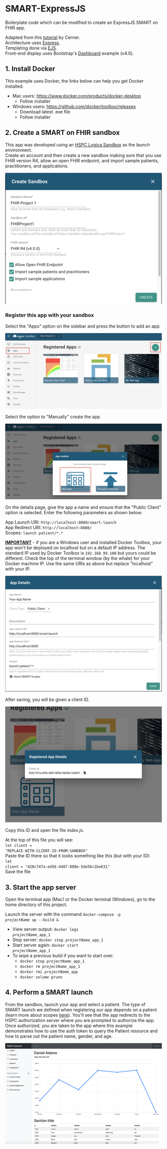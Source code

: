 # SMART-ExpressJS
Boilerplate code which can be modified to create an ExpressJS SMART on FHIR app.

Adapted from this [tutorial](https://github.com/cerner/cds-services-tutorial/wiki) by Cerner.<br>
Architecture uses [Express](https://expressjs.com/).<br>
Templating done via [EJS](https://ejs.co/).<br>
Front-end display uses Bootstrap's [Dashboard](https://getbootstrap.com/docs/4.0/examples/) example (v4.0).

## 1. Install Docker
This example uses Docker, the links below can help you get Docker installed.
* Mac users: https://www.docker.com/products/docker-desktop
    * Follow installer
* Windows users: https://github.com/docker/toolbox/releases
    * Download latest .exe file
    * Follow installer

## 2. Create a SMART on FHIR sandbox
This app was developed using an [HSPC Logica Sandbox](https://sandbox.logicahealth.org/) as the launch environment.<br>
Create an account and then create a new sandbox making sure that you use FHIR version R4, allow an open FHIR endpoint, and import sample patients, practitioners, and applications.

![newsandbox](readme_imgs/newsandbox.png)

### Register this app with your sandbox

Select the "Apps" option on the sidebar and press the button to add an app.

![apps](readme_imgs/apps.png)

Select the option to "Manually" create the app

![manually](readme_imgs/manually.png)

On the details page, give the app a name and ensure that the "Public Client" option is selected. Enter the following parameters as shown below:

App Launch URI: <code>http://localhost:8080/smart-launch</code><br>
App Redirect URI: <code>http://localhost:8080/</code><br>
Scopes: <code>launch patient/\*.\*</code>

<u><b>IMPORTANT</b></u> - if you are a Windows user and installed Docker Toolbox, your app won't be deployed on localhost but on a default IP address. The standard IP used by Docker Toolbox is <code>192.168.99.100</code> but yours could be different. Check the top of the terminal window (by the whale) for your Docker machine IP. Use the same URIs as above but replace "localhost" with your IP.

![params](readme_imgs/params.png)

After saving, you will be given a client ID.

![clientid](readme_imgs/clientid.png)

Copy this ID and open the file <i>index.js</i>.

At the top of this file you will see: <br><code>let client = "REPLACE-WITH-CLIENT-ID-FROM-SANDBOX"</code><br>
Paste the ID there so that it looks something like this (but with your ID):<br>
<code>let client = "420c747a-e456-4487-808e-5de56c1be831"</code><br> Save the file

## 3. Start the app server
Open the terminal app (Mac) or the Docker terminal (Windows), go to the home directory of this project.

Launch the server with the command <code>docker-compose -p <i>projectName</i> up --build &</code>

* View server output: <code>docker logs <i>projectName</i>\_app_1</code>
* Stop server: <code>docker stop <i>projectName</i>\_app_1</code>
* Start server again: <code>docker start <i>projectName</i>\_app_1</code>
* To wipe a previous build if you want to start over:
    * <code>docker stop <i>projectName</i>\_app_1</code>
    * <code>docker rm <i>projectName</i>\_app_1</code>
    * <code>docker rmi <i>projectName</i>\_app</code>
    * <code>docker volume prune</code>


## 4. Perform a SMART launch
From the sandbox, launch your app and select a patient. The type of SMART launch we defined when registering our app depends on a patient (learn more about scopes [here](http://www.hl7.org/fhir/smart-app-launch/scopes-and-launch-context/index.html)). You'll see that the app redirects to the HSPC authorization server where you are prompted to authorize the app. Once authorized, you are taken to the app where this example demonstrates how to use the auth token to query the Patient resource and how to parse out the patient name, gender, and age.

![dashboard](readme_imgs/dashboard.png)
